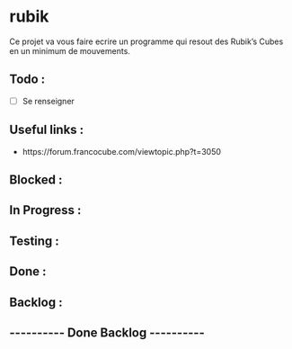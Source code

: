 # rubik
Ce projet va vous faire ecrire un programme qui resout des Rubik’s Cubes en un minimum de mouvements.

<h2>Todo :</h2>

- [ ] Se renseigner

<h2>Useful links :</h2>
<ul>
	<li>https://forum.francocube.com/viewtopic.php?t=3050</li>
</ul>

<h2>Blocked :</h2>

<h2>In Progress :</h2>

<h2>Testing :</h2>

<h2>Done :</h2>


<h2>Backlog :</h2>

<h2> ---------- Done Backlog ---------- </h2>

